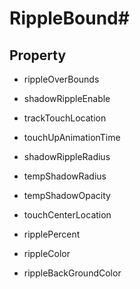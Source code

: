 # RippleBound#



## Property ##

* rippleOverBounds 

* shadowRippleEnable

* trackTouchLocation

* touchUpAnimationTime

* shadowRippleRadius

* tempShadowRadius

* tempShadowOpacity

* touchCenterLocation

* ripplePercent

* rippleColor

* rippleBackGroundColor
